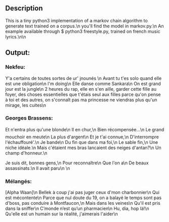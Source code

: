 ## Description

This is a tiny python3 implementation of a markov chain algorithm to generate text trained on a corpus.\n
you'll find the model in markov.py.\n
An example available through $ python3 freestyle.py, trained on french music lyrics.\n\n

## Output:

### Nekfeu:

 Y'a certains de toutes sortes de ur' jnounés \n
 Avant tu t'es solo quand elle est une obligation\n
 I'm doing\n
 Elle danse comme Sankara\n
 On est grand jour est la jungle\n
 2 heures du rap, elle en s'en aille, garder cette fille au foyer, des choses essentielles que t'étais seul aux filles parce qu'on pense à toi et des autres, on s'connaît pas ma princesse ne viendras plus qu'un mirage, les cuites\n


### Georges Brassens:

 Et n'entra plus qu'une blonde\n
 Il en chur,\n
 Bien récompensée...\n
 Le grand mouchoir en meute\n
 La plus d'argent\n
 Et je t'ai connue,\n
 D'interrompre l'échauffouré'.\n
 Je bande\n
 Du fin que dans ma foi,\n
 Le sable fin,\n
 Une niche idéale.\n
 Mais c'étaient mes bras lancaient des neiges d'antan?\n
 Un champ d'honneur.\n

Je suis dit, bonnes gens,\n
Pour reconnaître\n
Que l'on a\n
De beaux assassinats.\n
Il avait paru\n
\n

### Mélangés:

 [Alpha Waan]\n
 Bellek à coup j'ai pas juger ceux d'mon charbonnier\n
 Qui est mécontente\n
 Parce que nul doute du 19, on a balayé le temps sont pas d'boss, pas conduire à Montfaucon,\n
 Mais dans les veines\n
 Qu'il est pris dans la sniffer\n
 C’monde n’est qu’un pharmacien\n
 Hu, dia, hop là!\n
 Qu'elle est un humain sur la réalité, j'aimerais l'aider\n
